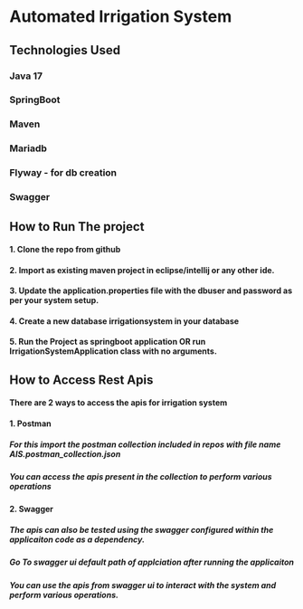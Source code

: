 # Automated Irrigation System 

## Technologies Used
### Java 17
### SpringBoot
### Maven
### Mariadb
### Flyway - for db creation
### Swagger 
 
## How to Run The project
#### 1. Clone the repo from github
#### 2. Import as existing maven project in eclipse/intellij or any other ide.
#### 3. Update the application.properties file with the dbuser and password as per your system setup.
#### 4. Create a new database irrigationsystem in your database
#### 5. Run the Project as springboot application OR run IrrigationSystemApplication class with no arguments.

## How to Access Rest Apis
#### There are 2 ways to access the apis for irrigation system
#### 1. Postman
##### For this import the postman collection included in repos with file name AIS.postman_collection.json
##### You can access the apis present in the collection to perform various operations
#### 2. Swagger
##### The apis can also be tested using the swagger configured within the applicaiton code as a dependency.
##### Go To swagger ui  default path of applciation after running the applicaiton 
##### You can use the apis from swagger ui to interact with the system and perform various operations.
